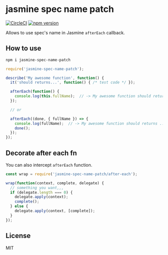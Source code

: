 # jasmine spec name patch
[![CircleCI](https://circleci.com/gh/Quramy/jasmine-spec-name-patch.svg?style=svg)](https://circleci.com/gh/Quramy/jasmine-spec-name-patch)
[![npm version](https://badge.fury.io/js/jasmine-spec-name-patch.svg)](https://badge.fury.io/js/jasmine-spec-name-patch)


Allows to use spec's name in Jasmine `afterEach` callback.

## How to use

```sh
npm i jasmine-spec-name-patch
```

```js
require('jasmine-spec-name-patch');

describe('My awesome function', function() {
  it('should returns...', function() { /* test code */ });

  afterEach(function() {
    console.log(this.fullName);  // -> My awesome function should returns ...
  });

  // or

  afterEach((done, { fullName }) => {
    console.log(fullName);  // -> My awesome function should returns ...
    done();
  });
});
```

## Decorate after each fn
You can also intercept `afterEach` function.

```js
const wrap = require('jasmine-spec-name-patch/after-each');

wrap(function(context, complete, delegate) {
  // something you want,,,
  if (delegate.length === 0) {
    delegate.apply(context);
    complete();
  } else {
    delegate.apply(context, [complete]);
  }
});
```

## License
MIT
